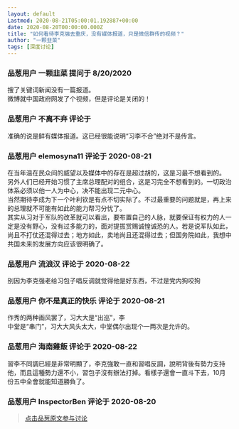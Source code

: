 ```yaml
---
layout: default
Lastmod: 2020-08-21T05:00:01.192887+00:00
date: 2020-08-20T00:00:00.000Z
title: "如何看待李克强去重庆，没有媒体报道，只是微信群传的视频？"
author: "一颗韭菜"
tags: [深度讨论]
---
```



### 品葱用户 **一颗韭菜** 提问于 8/20/2020
    
搜了关键词新闻没有一篇报道。  
微博就中国政府网发了个视频，但是评论是关闭的！
    
                

### 品葱用户 **不离不弃** 评论于 
        
准确的说是鲜有媒体报道。这已经很能说明“习李不合”绝对不是传言。
        
                

### 品葱用户 **elemosyna11** 评论于 2020-08-21
        
在当年温在民众间的威望以及媒体中的存在是超过胡的，这是习最不想看到的。  
另外人们已经开始习惯了主席总理配对的组合，这是习完全不想看到的。一切政治体系必须以他一人为中心，决不能出现二元中心。  
当然期待李成为下一个叶利钦是有点不切实际了。不过最重要的问题就是，再上来的总理就不可能有如此的能力帮习分忧了。  
其实从习对于军队的改革就可以看出，要布置自己的人脉，就要保证有权力的人一定是没有野心，没有过多能力的，面对提拔赏赐诚惶诚恐的人。若是说军队如此，尚且不打仗还混得过去；地方如此，卖地尚且还混得过去；但国务院如此，我想中共国未来的发展方向应该很明确了。
        
                

### 品葱用户 **流浪汉** 评论于 2020-08-22
        
别因为李克强老给习包子唱反调就觉得他是好东西，不过是党内狗咬狗
        
                

### 品葱用户 **你不是真正的快乐** 评论于 2020-08-21
        
作秀的两种画风罢了，习大大是“出巡”，李  
中堂是“串门”，习大大风头太大，中堂偶尔出现个一两次是允许的。
        
                

### 品葱用户 **海南雞飯** 评论于 2020-08-22
        
習李不同調已經是非常明顯了，李克強敢一直和習唱反調，說明背後有勢力支持他，而且這種勢力還不小，習包子沒有辦法打掉。看樣子還會一直斗下去，10月份五中全會就能知道勝負了。
        
                

### 品葱用户 **InspectorBen** 评论于 2020-08-20
        

        
                





> [点击品葱原文参与讨论](https://pincong.rocks/question/30064)

